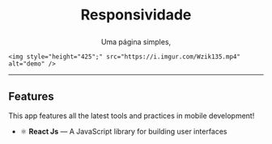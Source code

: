 <h1 align="center">

Responsividade
</h1>

<p align="center">Uma página simples, </p>


[//]: # (Add your gifs/images here:)
<div>
 
    <img style="height="425";" src="https://i.imgur.com/Wzik135.mp4" alt="demo" />
           
</div>

<hr />

## Features
[//]: # (Add the features of your project here:)
This app features all the latest tools and practices in mobile development!

- ⚛️ **React Js** — A JavaScript library for building user interfaces
